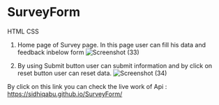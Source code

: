 # SurveyForm
HTML CSS


1. Home page of Survey page. In this page user can fill his data and feedback inbelow form
![Screenshot (33)](https://github.com/SidhiqAbu/SurveyForm/assets/115681038/1076d20a-6748-4dc9-a18a-12570daf3e4e)

2. By using Submit button user can submit information and by click on reset button user can reset data.
![Screenshot (34)](https://github.com/SidhiqAbu/SurveyForm/assets/115681038/76c08fd1-57eb-4d62-8988-e66119fa7f77)

By click on this link you can check the live work of Api : https://sidhiqabu.github.io/SurveyForm/
